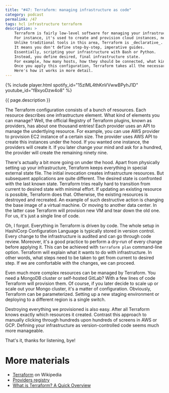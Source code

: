 ```yaml
---
title: "#47: Terraform: managing infrastructure as code"
category: podcast
permalink: /47
tags: hcl infrastructure terraform
description: >
    Terraform is fairly low-level software for managing your infrastructure.
    For instance, it's used to create and provision cloud instances, networks and software.
    Unlike traditional tools in this area, Terraform is _declarative_.
    It means you don't define step-by-step, imperative guides.
    Essentially, scripting your infrastructure with Bash or Python.
    Instead, you define desired, final infrastructure state.
    For example, how many hosts, how they should be connected, what kind of software and packages they should contain.
    Once you apply this configuration, Terraform takes all the necessary steps to fulfill your needs.
    Here's how it works in more detail.
---
```


{% include player.html spotify_id="15zlML4thKnVVwwBPyhJ1D" youtube_id="fBxyoDzw4o8" %}

{{ page.description }}

The Terraform configuration consists of a bunch of resources.
Each resource describes one infrastructure element.
What kind of elements you can manage?
Well, the official Registry of Terraform plugins, known as providers, has about one thousand entries!
Each provider uses an API to manage the undertlying resource.
For example, you can use AWS provider to provision EC2 instance of a certain size.
The provider uses AWS API to create this instances under the hood.
If you wanted one instance, the providers will create it.
If you later change your mind and ask for a hundred, the provider will create the remaining ninety nine.

There's actually a bit more going on under the hood.
Apart from physically setting up your infrastructure, Terraform keeps everything in special external state file.
The initial invocation creates infrastructure resources.
But subsequent applications are quite different.
The desired state is confronted with the last known state.
Terraform tries really hard to transition from current to desired state with minimal effort.
If updating an existing resource is possible, Terraform does that.
Otherwise, the existing resources is destroyed and recreated.
An example of such destructive action is changing the base image of a virtual machine.
Or moving to another data center.
In the latter case Terraform will provision new VM and tear down the old one.
For us, it's just a single line of code.

Oh, I forgot.
Everything in Terraform is driven by code.
The whole setup in HashiCorp Configuration Language is typically stored in version control.
Every change to the infrastructure is audited and can go through code review.
Moreover, it's a good practice to perform a dry-run of every change before applying it.
This can be achieved with `terraform plan` command-line option.
Terraform will explain what it wants to do with infrastructure.
In other words, what steps need to be taken to get from current to desired step.
If we are comfortable with the changes, we can proceed.

Even much more complex resources can be managed by Terraform.
You need a MongoDB cluster or self-hosted GitLab?
With a few lines of code Terraform will provision them.
Of course, if you later decide to scale up or scale out your Mongo cluster, it's a matter of configuration.
Obviously, Terraform can be parameterized.
Setting up a new staging environment or deploying to a different region is a single switch.

Destroying everything we provisioned is also easy.
After all Terraform knows exactly which resources it created.
Contrast this approach to manually clicking through hundreds upon hundreds of screens in AWS or GCP.
Defining your infrastructure as version-controlled code seems much more manageable.

That's it, thanks for listening, bye!

# More materials

* [Terraform](https://en.wikipedia.org/wiki/Terraform_(software)) on Wikipedia
* [Providers registry](https://registry.terraform.io/browse/providers)
* [What is Terraform? A Quick Overview](https://spacelift.io/blog/what-is-terraform)
